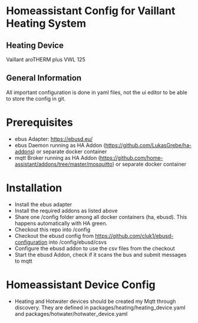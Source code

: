 # Homeassistant Config for Vaillant Heating System

## Heating Device
Vaillant aroTHERM plus VWL 125

## General Information
All important configuration is done in yaml files, not the ui editor to be able to store the config in git.

# Prerequisites
* ebus Adapter: https://ebusd.eu/
* ebus Daemon running as HA Addon (https://github.com/LukasGrebe/ha-addons) or separate docker container
* mqtt Broker running as HA Addon (https://github.com/home-assistant/addons/tree/master/mosquitto) or separate docker container

# Installation
* Install the ebus adapter
* Install the required addons as listed above
* Share one /config folder among all docker containers (ha, ebusd). This happens automatically with HA green.
* Checkout this repo into /config
* Checkout the ebusd config from https://github.com/cluk1/ebusd-configuration into /config/ebusd/csvs
* Configure the ebusd addon to use the csv files from the checkout
* Start the ebusd Addon, check if it scans the bus and submit messages to mqtt

# Homeassistant Device Config
* Heating and Hotwater devices should be created my Mqtt through discovery. They are defined in packages/heating/heating_device.yaml and packages/hotwater/hotwater_device.yaml

